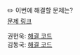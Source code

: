✏️ 이번에 해결할 문제는? <br>
[문제 링크](https://www.acmicpc.net/problem/11003)

권현욱: [해결 코드](https://github.com/woogie01/Algorithm-Hub/blob/main/%EB%B0%B1%EC%A4%80/Platinum/11003.%E2%80%85%EC%B5%9C%EC%86%9F%EA%B0%92%E2%80%85%EC%B0%BE%EA%B8%B0/%EC%B5%9C%EC%86%9F%EA%B0%92%E2%80%85%EC%B0%BE%EA%B8%B0.java) <br>
김동국: [해결 코드]() <br>
